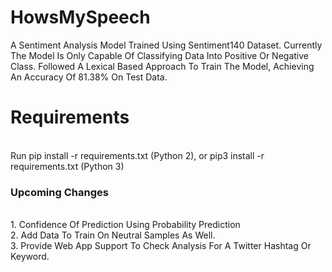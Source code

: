 # HowsMySpeech
A Sentiment Analysis Model Trained Using Sentiment140 Dataset.
Currently The Model Is Only Capable Of Classifying Data Into Positive Or Negative Class.
Followed A Lexical Based Approach To Train The Model, Achieving An Accuracy Of 81.38% On Test Data.
<br>
# Requirements
<br>
Run pip install -r requirements.txt (Python 2), or pip3 install -r requirements.txt (Python 3)
<br>
<h3><b> Upcoming Changes</b></h3>
<br>
1. Confidence Of Prediction Using Probability Prediction<br>
2. Add Data To Train On Neutral Samples As Well.<br>
3. Provide Web App Support To Check Analysis For A Twitter Hashtag Or Keyword.
